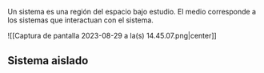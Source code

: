 
Un sistema es una región del espacio bajo estudio. El medio corresponde a los sistemas que interactuan con el sistema.

![[Captura de pantalla 2023-08-29 a la(s) 14.45.07.png|center]]

## Sistema aislado 


